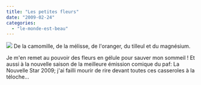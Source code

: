 ```yaml
---
title: "Les petites fleurs"
date: "2009-02-24"
categories: 
  - "le-monde-est-beau"
---
```


![](images/bT*xJmx*PTEyMzU1MDgyNzk*ODgmcHQ9MTIzNTUwODI4NDYyNyZwPTMwODM*MSZkPSZnPTEmdD*mbz1jMWEwOTQ5OGU*YWY*NDQ2YWFkMTZlYWUyNjJiNTIyNw==.gif) De la camomille, de la mélisse, de l'oranger, du tilleul et du magnésium.

Je m'en remet au pouvoir des fleurs en gélule pour sauver mon sommeil ! Et aussi à la nouvelle saison de la meilleure émission comique du paf: La Nouvelle Star 2009; j'ai failli mourir de rire devant toutes ces casseroles à la téloche...
